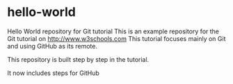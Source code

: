 # hello-world
Hello World repository for Git tutorial
This is an example repository for the Git tutorial on http://www.w3schools.com
This tutorial focuses mainly on Git and using GitHub as its remote.

This repository is built step by step in the tutorial.

It now includes steps for GitHub
